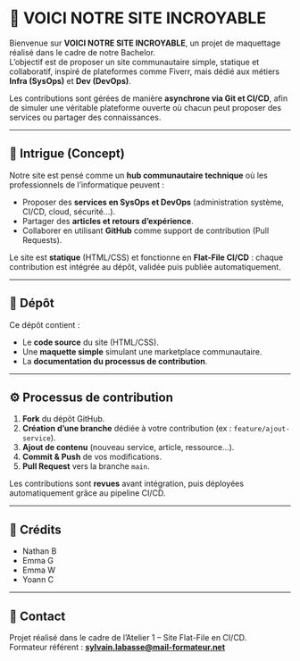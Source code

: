 # 🚀 VOICI NOTRE SITE INCROYABLE

Bienvenue sur **VOICI NOTRE SITE INCROYABLE**, un projet de maquettage réalisé dans le cadre de notre Bachelor.  
L’objectif est de proposer un site communautaire simple, statique et collaboratif, inspiré de plateformes comme Fiverr, mais dédié aux métiers **Infra (SysOps)** et **Dev (DevOps)**.  

Les contributions sont gérées de manière **asynchrone via Git et CI/CD**, afin de simuler une véritable plateforme ouverte où chacun peut proposer des services ou partager des connaissances.

---

## 🎯 Intrigue (Concept)

Notre site est pensé comme un **hub communautaire technique** où les professionnels de l’informatique peuvent :

- Proposer des **services en SysOps et DevOps** (administration système, CI/CD, cloud, sécurité…).  
- Partager des **articles et retours d’expérience**.  
- Collaborer en utilisant **GitHub** comme support de contribution (Pull Requests).  

Le site est **statique** (HTML/CSS) et fonctionne en **Flat-File CI/CD** : chaque contribution est intégrée au dépôt, validée puis publiée automatiquement.

---

## 📂 Dépôt

Ce dépôt contient :  
- Le **code source** du site (HTML/CSS).  
- Une **maquette simple** simulant une marketplace communautaire.  
- La **documentation du processus de contribution**.

---

## ⚙️ Processus de contribution

1. **Fork** du dépôt GitHub.  
2. **Création d’une branche** dédiée à votre contribution (ex : `feature/ajout-service`).  
3. **Ajout de contenu** (nouveau service, article, ressource…).  
4. **Commit & Push** de vos modifications.  
5. **Pull Request** vers la branche `main`.  

Les contributions sont **revues** avant intégration, puis déployées automatiquement grâce au pipeline CI/CD.  

---

## 👥 Crédits

- Nathan B  
- Emma G  
- Emma W  
- Yoann C  

---

## 📧 Contact

Projet réalisé dans le cadre de l’Atelier 1 – Site Flat-File en CI/CD.  
Formateur référent : **sylvain.labasse@mail-formateur.net**

